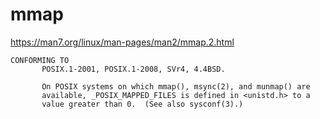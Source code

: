 # mmap

https://man7.org/linux/man-pages/man2/mmap.2.html

```
CONFORMING TO
       POSIX.1-2001, POSIX.1-2008, SVr4, 4.4BSD.

       On POSIX systems on which mmap(), msync(2), and munmap() are
       available, _POSIX_MAPPED_FILES is defined in <unistd.h> to a
       value greater than 0.  (See also sysconf(3).)
```